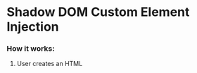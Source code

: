 # Shadow DOM Custom Element Injection

### How it works:
1. User creates an HTML <template> and pastes it into injector.js
1. User creates a class for the template
1. Any HTML page with injector.js attached to it can utilize and reuse the custom elements via Shadow DOM
